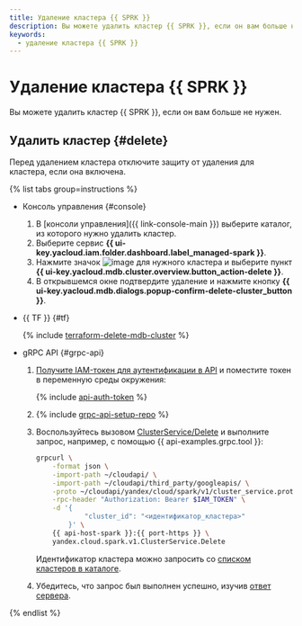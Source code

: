 ```yaml
---
title: Удаление кластера {{ SPRK }}
description: Вы можете удалить кластер {{ SPRK }}, если он вам больше не нужен.
keywords:
  - удаление кластера {{ SPRK }}
---
```


# Удаление кластера {{ SPRK }}

Вы можете удалить кластер {{ SPRK }}, если он вам больше не нужен.

## Удалить кластер {#delete}

Перед удалением кластера отключите защиту от удаления для кластера, если она включена.

{% list tabs group=instructions %}

- Консоль управления {#console}

  1. В [консоли управления]({{ link-console-main }}) выберите каталог, из которого нужно удалить кластер.
  1. Выберите сервис **{{ ui-key.yacloud.iam.folder.dashboard.label_managed-spark }}**.
  1. Нажмите значок ![image](../../_assets/console-icons/ellipsis.svg) для нужного кластера и выберите пункт **{{ ui-key.yacloud.mdb.cluster.overview.button_action-delete }}**.
  1. В открывшемся окне подтвердите удаление и нажмите кнопку **{{ ui-key.yacloud.mdb.dialogs.popup-confirm-delete-cluster_button }}**.

- {{ TF }} {#tf}

  {% include [terraform-delete-mdb-cluster](../../_includes/mdb/terraform-delete-mdb-cluster.md) %}

- gRPC API {#grpc-api}

  1. [Получите IAM-токен для аутентификации в API](../api-ref/authentication.md) и поместите токен в переменную среды окружения:
  
     {% include [api-auth-token](../../_includes/mdb/api-auth-token.md) %}
  
  1. {% include [grpc-api-setup-repo](../../_includes/mdb/grpc-api-setup-repo.md) %}
  
  1. Воспользуйтесь вызовом [ClusterService/Delete](../api-ref/grpc/Cluster/delete.md) и выполните запрос, например, с помощью {{ api-examples.grpc.tool }}:
  
     ```bash
     grpcurl \
         -format json \
         -import-path ~/cloudapi/ \
         -import-path ~/cloudapi/third_party/googleapis/ \
         -proto ~/cloudapi/yandex/cloud/spark/v1/cluster_service.proto \
         -rpc-header "Authorization: Bearer $IAM_TOKEN" \
         -d '{
                 "cluster_id": "<идентификатор_кластера>"
             }' \
         {{ api-host-spark }}:{{ port-https }} \
         yandex.cloud.spark.v1.ClusterService.Delete
     ```
  
     Идентификатор кластера можно запросить со [списком кластеров в каталоге](cluster-list.md#list-clusters).
  
  1. Убедитесь, что запрос был выполнен успешно, изучив [ответ сервера](../api-ref/grpc/Cluster/delete.md#yandex.cloud.operation.Operation).

{% endlist %}
